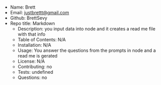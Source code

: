 #
* Name: Brett
* Email: justbrettt@gmail.com
* Github: BrettSevy
* Repo title: Markdown
  * Description: you input data into node and it creates a read me file with that info
  * Table of Contents: N/A
  * Installation: N/A
  * Usage: You answer the questions from the prompts in node and a read me is gerated
  * License: N/A
  * Contributing: no
  * Tests: undefined
  * Questions: no
